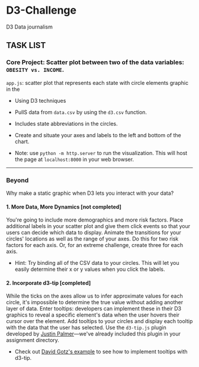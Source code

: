# D3-Challenge
D3 Data journalism

## TASK LIST

### Core Project: Scatter plot between two of the data variables: `OBESITY vs. INCOME`.

`app.js`: scatter plot that represents each state with circle elements graphic in the 
* Using D3 techniques 
* PullS data from `data.csv` by using the `d3.csv` function. 

* Includes state abbreviations in the circles.

* Create and situate your axes and labels to the left and bottom of the chart.

* Note: use `python -m http.server` to run the visualization. This will host the page at `localhost:8000` in your web browser.

- - -

### Beyond

Why make a static graphic when D3 lets you interact with your data?


#### 1. More Data, More Dynamics [not completed]

You're going to include more demographics and more risk factors. Place additional labels in your scatter plot and give them click events so that your users can decide which data to display. Animate the transitions for your circles' locations as well as the range of your axes. Do this for two risk factors for each axis. Or, for an extreme challenge, create three for each axis.

* Hint: Try binding all of the CSV data to your circles. This will let you easily determine their x or y values when you click the labels.

#### 2. Incorporate d3-tip [completed]

While the ticks on the axes allow us to infer approximate values for each circle, it's impossible to determine the true value without adding another layer of data. Enter tooltips: developers can implement these in their D3 graphics to reveal a specific element's data when the user hovers their cursor over the element. Add tooltips to your circles and display each tooltip with the data that the user has selected. Use the `d3-tip.js` plugin developed by [Justin Palmer](https://github.com/Caged)—we've already included this plugin in your assignment directory.


* Check out [David Gotz's example](https://bl.ocks.org/davegotz/bd54b56723c154d25eedde6504d30ad7) to see how to implement tooltips with d3-tip.
